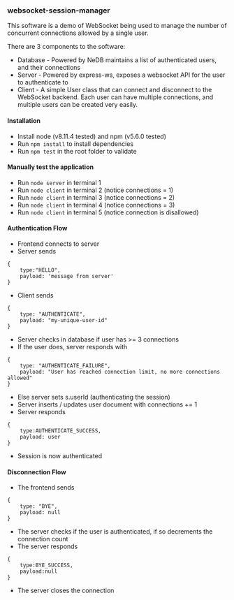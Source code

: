 ### websocket-session-manager

This software is a demo of WebSocket being used to manage the number of concurrent connections allowed by a single user.

There are 3 components to the software:
- Database - Powered by NeDB maintains a list of authenticated users, and their connections
- Server - Powered by express-ws, exposes a websocket API for the user to authenticate to
- Client - A simple User class that can connect and disconnect to the WebSocket backend. Each user can have multiple connections, and multiple users can be created very easily.

#### Installation

- Install node (v8.11.4 tested) and npm (v5.6.0 tested)
- Run `npm install` to install dependencies
- Run `npm test` in the root folder to validate

#### Manually test the application

- Run `node server` in terminal 1
- Run `node client` in terminal 2 (notice connections = 1)
- Run `node client` in terminal 3 (notice connections = 2)
- Run `node client` in terminal 4 (notice connections = 3)
- Run `node client` in terminal 5 (notice connection is disallowed)

#### Authentication Flow

- Frontend connects to server
- Server sends
```$xslt
{
    type:"HELLO",
    payload: 'message from server'
}
```
- Client sends
```$xslt
{
    type: "AUTHENTICATE",
    payload: "my-unique-user-id"
}
```
- Server checks in database if user has >= 3 connections
- If the user does, server responds with
```$xslt
{
    type: "AUTHENTICATE_FAILURE",
    payload: "User has reached connection limit, no more connections allowed"
}
```
- Else server sets s.userId (authenticating the session)
- Server inserts / updates user document with connections += 1
- Server responds
```$xslt
{
    type:AUTHENTICATE_SUCCESS,
    payload: user
}
```
- Session is now authenticated

#### Disconnection Flow

- The frontend sends
```$xslt
{
    type: "BYE",
    payload: null
}
```
- The server checks if the user is authenticated, if so decrements the connection count
- The server responds
```$xslt
{ 
    type:BYE_SUCCESS, 
    payload:null 
}
```
- The server closes the connection